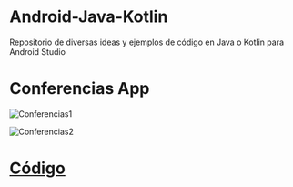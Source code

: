 # Android-Java-Kotlin
Repositorio de diversas ideas y ejemplos de código en Java o Kotlin para Android Studio 

# Conferencias App
![Conferencias1](https://firebasestorage.googleapis.com/v0/b/matiasnnr-repository.appspot.com/o/Gifs%2Fconferencias1.gif?alt=media&token=d2d2e882-8d61-480a-a0a7-da531d0dcf98)

![Conferencias2](https://firebasestorage.googleapis.com/v0/b/matiasnnr-repository.appspot.com/o/Gifs%2Fconferencias2.gif?alt=media&token=2ed43d2e-e88b-41cb-9f56-4ecc734c911b)

# [Código](https://github.com/matiasnnr/Android-Java-Kotlin/tree/master/Conferencias)
